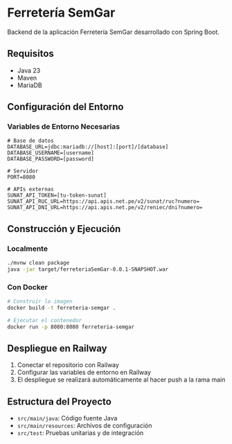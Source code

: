 # Ferretería SemGar

Backend de la aplicación Ferretería SemGar desarrollado con Spring Boot.

## Requisitos

- Java 23
- Maven
- MariaDB

## Configuración del Entorno

### Variables de Entorno Necesarias

```
# Base de datos
DATABASE_URL=jdbc:mariadb://[host]:[port]/[database]
DATABASE_USERNAME=[username]
DATABASE_PASSWORD=[password]

# Servidor
PORT=8080

# APIs externas
SUNAT_API_TOKEN=[tu-token-sunat]
SUNAT_API_RUC_URL=https://api.apis.net.pe/v2/sunat/ruc?numero=
SUNAT_API_DNI_URL=https://api.apis.net.pe/v2/reniec/dni?numero=
```

## Construcción y Ejecución

### Localmente

```bash
./mvnw clean package
java -jar target/ferreteriaSemGar-0.0.1-SNAPSHOT.war
```

### Con Docker

```bash
# Construir la imagen
docker build -t ferreteria-semgar .

# Ejecutar el contenedor
docker run -p 8080:8080 ferreteria-semgar
```

## Despliegue en Railway

1. Conectar el repositorio con Railway
2. Configurar las variables de entorno en Railway
3. El despliegue se realizará automáticamente al hacer push a la rama main

## Estructura del Proyecto

- `src/main/java`: Código fuente Java
- `src/main/resources`: Archivos de configuración
- `src/test`: Pruebas unitarias y de integración 